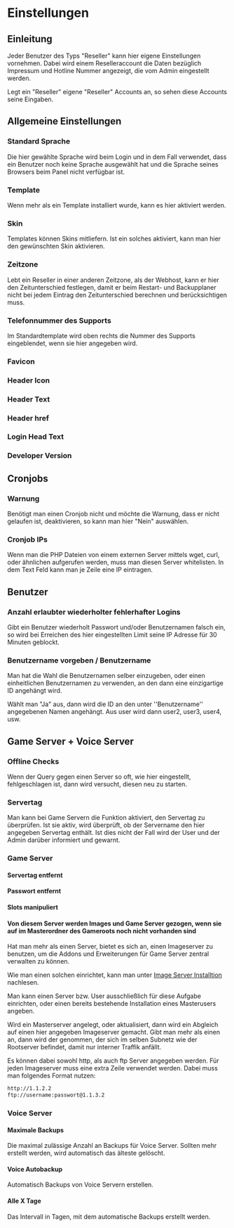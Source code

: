 # Einstellungen

## Einleitung

Jeder Benutzer des Typs "Reseller" kann hier eigene Einstellungen vornehmen. Dabei wird einem Reselleraccount die Daten bezüglich Impressum und Hotline Nummer angezeigt, die vom Admin eingestellt werden.

Legt ein "Reseller" eigene "Reseller" Accounts an, so sehen diese Accounts seine Eingaben.

## Allgemeine Einstellungen

### Standard Sprache

Die hier gewählte Sprache wird beim Login und in dem Fall verwendet, dass ein Benutzer noch keine Sprache ausgewählt hat und die Sprache seines Browsers beim Panel nicht verfügbar ist.

### Template

Wenn mehr als ein Template installiert wurde, kann es hier aktiviert werden.

### Skin

Templates können Skins mitliefern. Ist ein solches aktiviert, kann man hier den gewünschten Skin aktivieren.

### Zeitzone

Lebt ein Reseller in einer anderen Zeitzone, als der Webhost, kann er hier den Zeitunterschied festlegen, damit er beim Restart- und Backupplaner nicht bei jedem Eintrag den Zeitunterschied berechnen und berücksichtigen muss.

### Telefonnummer des Supports

Im Standardtemplate wird oben rechts die Nummer des Supports eingeblendet, wenn sie hier angegeben wird.

### Favicon

### Header Icon

### Header Text

### Header href

### Login Head Text

### Developer Version

## Cronjobs

### Warnung

Benötigt man einen Cronjob nicht und möchte die Warnung, dass er nicht gelaufen ist, deaktivieren, so kann man hier "Nein" auswählen.

### Cronjob IPs

Wenn man die PHP Dateien von einem externen Server mittels wget, curl, oder ähnlichen aufgerufen werden, muss man diesen Server whitelisten.
In dem Text Feld kann man je Zeile eine IP eintragen.

## Benutzer

### Anzahl erlaubter wiederholter fehlerhafter Logins

Gibt ein Benutzer wiederholt Passwort und/oder Benutzernamen falsch ein, so wird bei Erreichen des hier eingestellten Limit seine IP Adresse für 30 Minuten geblockt.

### Benutzername vorgeben / Benutzername

Man hat die Wahl die Benutzernamen selber einzugeben, oder einen einheitlichen Benutzernamen zu verwenden, an den dann eine einzigartige ID angehängt wird.

Wählt man "Ja" aus, dann wird die ID an den unter ''Benutzername'' angegebenen Namen angehängt. Aus user wird dann user2, user3, user4, usw.

## Game Server + Voice Server

### Offline Checks

Wenn der Query gegen einen Server so oft, wie hier eingestellt, fehlgeschlagen ist, dann wird versucht, diesen neu zu starten.

### Servertag

Man kann bei Game Servern die Funktion aktiviert, den Servertag zu überprüfen. Ist sie aktiv, wird überprüft, ob der Servername den hier angegeben Servertag enthält.
Ist dies nicht der Fall wird der User und der Admin darüber informiert und gewarnt.

### Game Server

#### Servertag entfernt

#### Passwort entfernt

#### Slots manipuliert

#### Von diesem Server werden Images und Game Server gezogen, wenn sie auf im Masterordner des Gameroots noch nicht vorhanden sind

Hat man mehr als einen Server, bietet es sich an, einen Imageserver zu benutzen, um die Addons und Erweiterungen für Game Server zentral verwalten zu können.

Wie man einen solchen einrichtet, kann man unter [Image Server Installtion](/de/installation-image-server/) nachlesen.

Man kann einen Server bzw. User ausschließlich für diese Aufgabe einrichten, oder einen bereits bestehende Installation eines Masterusers angeben.

Wird ein Masterserver angelegt, oder aktualisiert, dann wird ein Abgleich auf einen hier angegeben Imageserver gemacht. Gibt man mehr als einen an, dann wird der genommen, der sich im selben Subnetz wie der Rootserver befindet, damit nur interner Traffik anfällt.

Es können dabei sowohl http, als auch ftp Server angegeben werden. Für jeden Imageserver muss eine extra Zeile verwendet werden.
Dabei muss man folgendes Format nutzen:

```sh
http://1.1.2.2
ftp://username:passwort@1.1.3.2
```

### Voice Server

#### Maximale Backups

Die maximal zulässige Anzahl an Backups für Voice Server. Sollten mehr erstellt werden, wird automatisch das älteste gelöscht.

#### Voice Autobackup

Automatisch Backups von Voice Servern erstellen.

#### Alle X Tage

Das Intervall in Tagen, mit dem automatische Backups erstellt werden.
